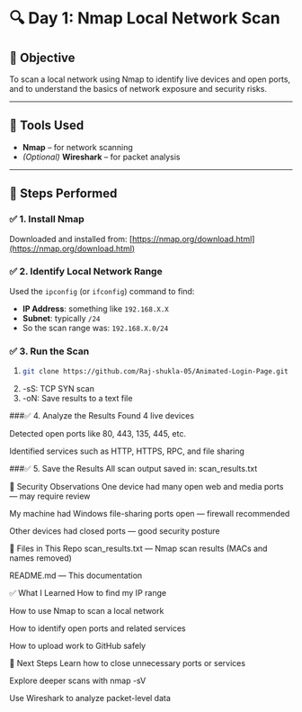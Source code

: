 # 🔍 Day 1: Nmap Local Network Scan

## 📌 Objective
To scan a local network using Nmap to identify live devices and open ports, and to understand the basics of network exposure and security risks.

---

## 🧰 Tools Used
- **Nmap** – for network scanning
- *(Optional)* **Wireshark** – for packet analysis

---

## 🧭 Steps Performed

### ✅ 1. Install Nmap
Downloaded and installed from: [https://nmap.org/download.html](https://nmap.org/download.html)

### ✅ 2. Identify Local Network Range
Used the `ipconfig` (or `ifconfig`) command to find:
- **IP Address**: something like `192.168.X.X`
- **Subnet**: typically `/24`
- So the scan range was: `192.168.X.0/24`

### ✅ 3. Run the Scan
1. ```bash
   git clone https://github.com/Raj-shukla-05/Animated-Login-Page.git
2. -sS: TCP SYN scan
3. -oN: Save results to a text file

###✅ 4. Analyze the Results
Found 4 live devices

Detected open ports like 80, 443, 135, 445, etc.

Identified services such as HTTP, HTTPS, RPC, and file sharing

###✅ 5. Save the Results
All scan output saved in: scan_results.txt

🔐 Security Observations
One device had many open web and media ports — may require review

My machine had Windows file-sharing ports open — firewall recommended

Other devices had closed ports — good security posture

📁 Files in This Repo
scan_results.txt — Nmap scan results (MACs and names removed)

README.md — This documentation

✅ What I Learned
How to find my IP range

How to use Nmap to scan a local network

How to identify open ports and related services

How to upload work to GitHub safely

🚀 Next Steps
Learn how to close unnecessary ports or services

Explore deeper scans with nmap -sV

Use Wireshark to analyze packet-level data
